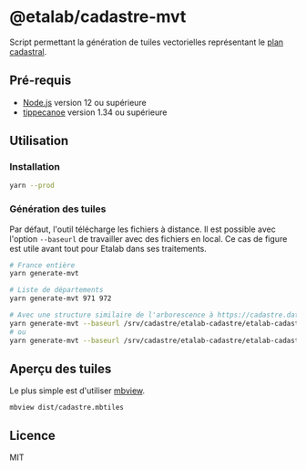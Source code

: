 # @etalab/cadastre-mvt

Script permettant la génération de tuiles vectorielles représentant le [plan cadastral](https://cadastre.data.gouv.fr).

## Pré-requis

* [Node.js](https://nodejs.org) version 12 ou supérieure
* [tippecanoe](https://github.com/mapbox/tippecanoe) version 1.34 ou supérieure

## Utilisation

### Installation

```bash
yarn --prod
```

### Génération des tuiles

Par défaut, l'outil télécharge les fichiers à distance. Il est possible avec l'option `--baseurl` de travailler avec des fichiers en local. Ce cas de figure est utile avant tout pour Etalab dans ses traitements.

```bash
# France entière
yarn generate-mvt

# Liste de départements
yarn generate-mvt 971 972

# Avec une structure similaire de l'arborescence à https://cadastre.data.gouv.fr/data/etalab-cadastre/latest/geojson/departements/, vous pouvez aussi faire
yarn generate-mvt --baseurl /srv/cadastre/etalab-cadastre/etalab-cadastre/geojson/departements
# ou
yarn generate-mvt --baseurl /srv/cadastre/etalab-cadastre/etalab-cadastre/geojson/departements 44 35
```

## Aperçu des tuiles

Le plus simple est d'utiliser [mbview](https://github.com/mapbox/mbview).

```
mbview dist/cadastre.mbtiles
```

## Licence

MIT
